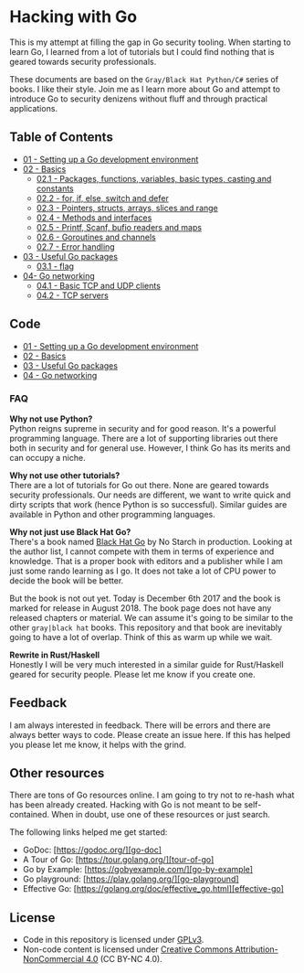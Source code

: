 # Hacking with Go
This is my attempt at filling the gap in Go security tooling. When starting to learn Go, I learned from a lot of tutorials but I could find nothing that is geared towards security professionals.

These documents are based on the `Gray/Black Hat Python/C#` series of books. I like their style. Join me as I learn more about Go and attempt to introduce Go to security denizens without fluff and through practical applications.

## Table of Contents

- [01 - Setting up a Go development environment](content/01.md)
- [02 - Basics](content/02.0.md)
    + [02.1 - Packages, functions, variables, basic types, casting and constants](content/02.1.md)
    + [02.2 - for, if, else, switch and defer](content/02.2.md)
    + [02.3 - Pointers, structs, arrays, slices and range](content/02.3.md)
    + [02.4 - Methods and interfaces](content/02.4.md)
    + [02.5 - Printf, Scanf, bufio readers and maps](content/02.5.md)
    + [02.6 - Goroutines and channels](content/02.6.md)
    + [02.7 - Error handling](content/02.7.md)
- [03 - Useful Go packages](content/03.0.md)
    + [03.1 - flag](content/03.1.md)
- [04- Go networking](content/04.0.md)
    + [04.1 - Basic TCP and UDP clients](content/04.1.md)
    + [04.2 - TCP servers](content/04.2.md)

## Code

- [01 - Setting up a Go development environment](code/01)
- [02 - Basics](code/02)
- [03 - Useful Go packages](code/03)
- [04 - Go networking](code/04)

### FAQ

**Why not use Python?**  
Python reigns supreme in security and for good reason. It's a powerful programming language. There are a lot of supporting libraries out there both in security and for general use. However, I think Go has its merits and can occupy a niche.

**Why not use other tutorials?**  
There are a lot of tutorials for Go out there. None are geared towards security professionals. Our needs are different, we want to write quick and dirty scripts that work (hence Python is so successful). Similar guides are available in Python and other programming languages.

**Why not just use Black Hat Go?**  
There's a book named [Black Hat Go][black-hat-go] by No Starch in production. Looking at the author list, I cannot  compete with them in terms of experience and knowledge. That is a proper book with editors and a publisher while I am just some rando learning as I go. It does not take a lot of CPU power to decide the book will be better.

But the book is not out yet. Today is December 6th 2017 and the book is marked for release in August 2018. The book page does not have any released chapters or material. We can assume it's going to be similar to the other `gray|black hat` books. This repository and that book are inevitably going to have a lot of overlap. Think of this as warm up while we wait.

**Rewrite in Rust/Haskell**  
Honestly I will be very much interested in a similar guide for Rust/Haskell geared for security people. Please let me know if you create one.

## Feedback
I am always interested in feedback. There will be errors and there are always better ways to code. Please create an issue here. If this has helped you please let me know, it helps with the grind.

## Other resources
There are tons of Go resources online. I am going to try not to re-hash what has been already created. Hacking with Go is not meant to be self-contained. When in doubt, use one of these resources or just search.

The following links helped me get started:

- GoDoc: [https://godoc.org/][go-doc]
- A Tour of Go: [https://tour.golang.org/][tour-of-go]
- Go by Example: [https://gobyexample.com/][go-by-example]
- Go playground: [https://play.golang.org/][go-playground]
- Effective Go: [https://golang.org/doc/effective_go.html][effective-go]

## License

- Code in this repository is licensed under [GPLv3](LICENSE).
- Non-code content is licensed under [Creative Commons Attribution-NonCommercial 4.0][CC-4] (CC BY-NC 4.0).

<!-- Links -->

[black-hat-go]: https://www.nostarch.com/blackhatgo
[go-doc]: https://godoc.org/
[tour-of-go]: https://tour.golang.org/
[go-by-example]: https://gobyexample.com/
[go-playground]: https://play.golang.org/
[CC-4]: https://creativecommons.org/licenses/by-nc-sa/4.0/
[effective-go]: https://golang.org/doc/effective_go.html

